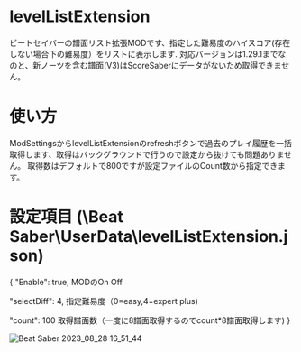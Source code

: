 # levelListExtension
ビートセイバーの譜面リスト拡張MODです、指定した難易度のハイスコア(存在しない場合下の難易度）をリストに表示します.
対応バージョンは1.29.1までなのと、新ノーツを含む譜面(V3)はScoreSaberにデータがないため取得できません。

# 使い方
ModSettingsからlevelListExtensionのrefreshボタンで過去のプレイ履歴を一括取得します、取得はバックグラウンドで行うので設定から抜けても問題ありません。
取得数はデフォルトで800ですが設定ファイルのCount数から指定できます。


# 設定項目 (\Beat Saber\UserData\levelListExtension.json)
{
  "Enable": true,    MODのOn Off

  "selectDiff": 4,   指定難易度（0=easy,4=expert plus)
  
  "count": 100       取得譜面数（一度に8譜面取得するのでcount*8譜面取得します)
}

![Beat Saber 2023_08_28 16_51_44](https://github.com/scifiHerb/levelListExtension/assets/109839172/c679eb60-e465-4cf1-bbfb-8fbf755a0b6c)


